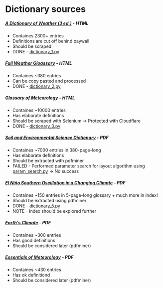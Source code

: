# Dictionary sources

##### [A Dictionary of Weather (3 ed.)](https://www.oxfordreference.com/display/10.1093/acref/9780191988356.001.0001/acref-9780191988356) - HTML
- Containes 2300+ entries
- Definitions are cut off behind paywall
- Should be scraped
- DONE - [dictionary_1.py](https://github.com/P0L3/PDFscience/blob/master/PDFscience/dictionary_1.py)

##### [Full Weather Gloassary](https://www.weather.gov/otx/Full_Weather_Glossary) - HTML
- Containes ~380 entries
- Can be copy pasted and processed
- DONE - [dictionary_2.py](https://github.com/P0L3/PDFscience/blob/master/PDFscience/dictionary_2.py)

##### [Glossary of Meteorology](https://glossary.ametsoc.org/wiki/Category:Terms) - HTML
- Containes ~10000 entries
- Has elaborate definitions
- Should be scraped with Selenium -> Protected with Cloudflare
- DONE - [dictionary_3.py](https://github.com/P0L3/PDFscience/blob/master/PDFscience/dictionary_3.py)

##### [Soil and Environmental Science Dictionary](https://www.routledge.com/Soil-and-Environmental-Science-Dictionary/Gregorich-Turchenek-Carter-Angers/p/book/9780367397241) - PDF
- Containes ~7000 entries in 380-page-long 
- Has elaborate definitions
- Should be extracted with pdfminer
- FAILED - Performed parameter search for layout algorithm using [param_search.py](https://github.com/P0L3/PDFscience/blob/master/PDFscience/param_search.py) -> No success

##### [El Niño Southern Oscillation in a Changing Climate](https://agupubs.onlinelibrary.wiley.com/doi/book/10.1002/9781119548164) - PDF
- Containes ~150 entries in 5-page-long glossary + much more in index!
- Should be extracted using pdfminer
- DONE - [dictionary_5.py](https://github.com/P0L3/PDFscience/blob/master/PDFscience/dictionary_5.py)
- NOTE - Index should be explored further

##### [Earth's Climate](https://www.macmillanlearning.com/college/us/product/Earths-Climate/p/1429255250) - PDF
- Containes ~300 entries
- Has good definitions
- Should be considered later (pdfminer)

##### [Essentials of Meteorology](https://ggweather.com/met10/Glossary.pdf) - PDF
- Containes ~430 entries
- Has ok definitiond 
- Should be considered later (pdfminer)
